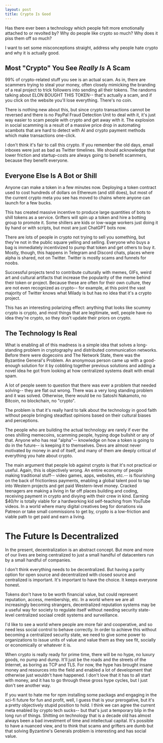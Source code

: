 ```yaml
---
layout: post
title: Crypto Is Good
---
```


Has there ever been a technology which people felt more emotionally attached to or revolted by? Why do people like crypto so much? Why does it piss them off so much?

I want to set some misconceptions straight, address why people hate crypto and why it is actually good.

## Most "Crypto" You See *Really Is* A Scam

99% of crypto-related stuff you see is an actual scam. As in, there are scammers trying to steal your money, often closely mimicking the branding of a real project to trick followers into sending all their tokens. The randoms talking about ELON BOUGHT THIS TOKEN-- that's actually a scam, and if you click on the website you'll lose everything. There's no coin.

There is nothing new about this, but since crypto transactions cannot be reversed and there is no PayPal Fraud Detection Unit to deal with it, it's just way easier to scam people with crypto and get away with it. The explosion in social scamming is a result of a massive price drop in automating scambots that are hard to detect with AI and crypto payment methods which make transactions one-click.

I don't think it's fair to call this crypto. If you remember the old days, email inboxes were just as bad as Twitter timelines. We should acknowledge that lower friction and startup-costs are always going to benefit scammers, because they benefit everyone.

## Everyone Else Is A Bot or Shill

Anyone can make a token in a few minutes now. Deploying a token contract used to cost hundreds of dollars on Ethereum (and still does), but most of the current crypto meta you see has moved to chains where anyone can launch for a few bucks.

This has created massive incentive to produce large quantities of bots to shill tokens as a service. Grifters will spin up a token and hire a botting group to promote it. Some shillers are kids or low-wage workers just doing it by hand or with scripts, but most are just ChatGPT bots now.

There are lots of people in crypto not trying to sell you something, but they're not in the public square yelling and selling. Everyone who buys a bag is immediately incentivized to pump that token and get others to buy it. Mostly, though, this happens in Telegram and Discord chats, places where alpha is shared, not on Twitter. Twitter is mostly scams and funnels for noobs.

Successful projects tend to contribute culturally with memes, GIFs, weird art and cultural artifacts that increase the popularity of the meme behind their token or project. Because these are often for their own culture, they are not even recognized as crypto-- for example, at this point the vast majority of Twitter knows what Milady is but has no idea that it's a crypto project.

This has an interesting polarizing effect: anything that looks like scummy crypto is crypto, and most things that are legitimate, well, people have no idea they're crypto, so they don't update their priors on crypto.

## The Technology Is Real

What is enabling all of this madness is a simple idea that solves a long-standing problem in cryptography and distributed communication networks. Before there were dogecoins and The Network State, there was the Byzantine General's Problem. An anonymous person came up with a good-enough solution for it by cobbling together previous solutions and adding a novel idea he got from looking at how centralized systems dealt with email spam.

A lot of people seem to question that there was ever a problem that needed solving-- they are flat out wrong. There was a very long standing problem and it was solved. Otherwise, there would be no Satoshi Nakamoto, no Bitcoin, no blockchain, no "crypto".

The problem is that it's really hard to talk about the technology in good faith without people bringing steadfast opinions based on their cultural biases and perceptions.

The people who are building the actual technology are rarely if ever the ones shilling memecoins, scamming people, hyping doge bullshit or any of that. Anyone who has real "alpha"-- knowledge on how a token is going to do in the future-- is keeping it to themselves. Devs are almost never motivated by money in and of itself, and many of them are deeply critical of everything you hate about crypto.

The main argument that people lob against crypto is that it's not practical or useful. Again, this is objectively wrong. An entire economy of people making traditional stuff-- video games, apps, websites, etc.-- is flourishing on the back of frictionless payments, enabling a global talent pool to tap into Western projects and get paid Western-level money. Cracked teenagers are making a living in far off places building and coding, receiving payment in crypto and divying with their crew in kind. Earning $40/hr is totally viable for a hardworking kid self-teaching from YouTube videos. In a world where many digital creatives beg for donations via Patreon or take small commissions to get by, crypto is a low-friction and viable path to get paid and earn a living.

# The Future Is Decentralized

In the present, decentralization is an abstract concept. But more and more of our lives are being centralized to just a small handful of datacenters run by a small handful of companies.

I don't think everything needs to be decentralized. But having a parity option for open source and decentralized with closed source and centralized is important. It's important to have the choice. It keeps everyone honest.

Tokens don't have to be worth financial value, but could represent reputation, access, membership, etc. In a world where we are all increasingly becoming strangers, decentralized reputation systems may be a useful way for society to regulate itself without needing security state-level centralized sociaal credit systems and surveillance.

I'd like to see a world where people are more fair and cooperative, and so need less social control to behave correctly. In order to achieve this without becoming a centralized security state, we need to give some power to organizations to issue units of value and value them as they see fit, socially or economically or whatever it is.

When crypto is really ready for prime time, there will be no hype, no luxury goods, no pump and dump. It'll just be the roads and the streets of the Internet, as boring as TCP and TLS. For now, the hype has brought insane money and resources into the field and enabled a lot of development that otherwise just wouldn't have happened. I don't love that it has to all start with money, and it has to go through these gross hype cycles, but I just don't see another way.

If you want to hate me for npm installing some packags and engaging in the sci-fi future for fun and profit, well, I guess that is your prerogative, but it's a pretty objectively stupid position to hold. I think we can agree the current meta enabled by crypto tech sucks-- but that's just a temporary blip in the long run of things. Shitting on technology that is a decade old has almost always been a bad investment of time and intellectual capital. It's possible to have a nuanced view, and to think that scams and grifters are dumb but that solving Byzantine's Generals problem is interesting and has social value.